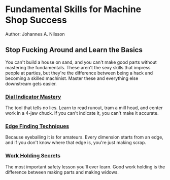 # Fundamental Skills for Machine Shop Success

Author: Johannes A. Nilsson

## Stop Fucking Around and Learn the Basics

You can't build a house on sand, and you can't make good parts without 
mastering the fundamentals. These aren't the sexy skills that impress 
people at parties, but they're the difference between being a hack and 
becoming a skilled machinist. Master these and everything else downstream 
gets easier.

### [Dial Indicator Mastery](./dial_indicator_mastery.md)

The tool that tells no lies. Learn to read runout, tram a mill head, and center work in a 4-jaw chuck. If you can't indicate it, you can't make it accurate.

### [Edge Finding Techniques](./edge_finding_techniques.md)

Because eyeballing it is for amateurs. Every dimension starts from an edge, and if you don't know where that edge is, you're just making scrap.

### [Work Holding Secrets](./work_holding_secrets.md)

The most important safety lesson you'll ever learn. Good work holding is the difference between making parts and making widows.
